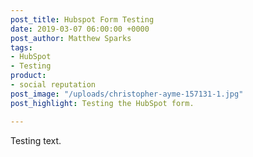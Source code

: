 ```yaml
---
post_title: Hubspot Form Testing
date: 2019-03-07 06:00:00 +0000
post_author: Matthew Sparks
tags:
- HubSpot
- Testing
product:
- social reputation
post_image: "/uploads/christopher-ayme-157131-1.jpg"
post_highlight: Testing the HubSpot form.

---
```

Testing text.